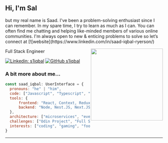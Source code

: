 <h2> Hi, I'm Sal</h2>
<p>but my real name is Saad. I've been a problem-solving enthusiast since I can remember. In my spare time, I try to learn as much as I can. You can often find me chatting and helping like-minded members of various online communities.  I'm always open to new & enticing problems to solve so let’s connect at [![website](https://www.linkedin.com/in/saad-iqbal-ryerson/)</p> 
<img align='right' src="https://media.giphy.com/media/scZPhLqaVOM1qG4lT9/giphy.gif" width="230"> 
<p>Full Stack Engineer</p>

[![Linkedin: s1iqbal](https://img.shields.io/badge/-saad-blue?style=flat-square&logo=Linkedin&logoColor=white&link=https://www.linkedin.com/in/saad-iqbal-ryerson/)](https://www.linkedin.com/in/saad-iqbal-ryerson/)
[![GitHub s1iqbal](https://img.shields.io/github/followers/s1iqbal?label=follow&style=social)](https://github.com/s1iqbal)


### A bit more about me...  

```javascript
const saad_iqbal: UserInterface = {
  pronouns: "he" | "him",
  code: ["Javascript", "Typescript", "HTML", "CSS", "Golang", "Java"],
  tools: {
      frontend: "React, Context, Redux, TailWind, S(CSS), Storybook, Backstage",
      backend: "Node, Nest.JS, Next.JS, Docker, Kubernetes, GCP, AWS, Firebase"
  },
  architecture: ["microservices", "event-driven", "design system pattern"],
  challenges: ["Odin Project", "Full Stack Open", `Hackathons`],
  interests: ["coding", "gaming", "football", "music", "gym"]
}
```

---
